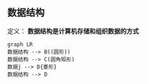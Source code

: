 
数据结构
--
定义：
**数据结构是计算机存储和组织数据的方式**

```mermaid
graph LR
数据结构 --> B((圆形))
数据结构 --> C(圆角矩形)
数据j --> D{菱形}
数据结构 --> D
```
<!--stackedit_data:
eyJoaXN0b3J5IjpbNzEwMTMyNzk5LDkzMzg5ODI5NV19
-->